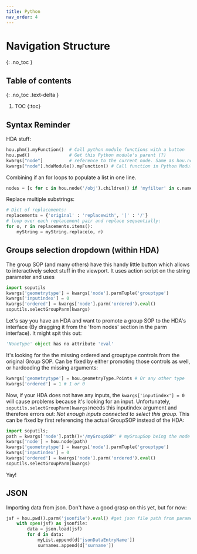 ```yaml
---
title: Python
nav_order: 4
---
```


# Navigation Structure
{: .no_toc }

## Table of contents
{: .no_toc .text-delta }

1. TOC
{:toc}

## Syntax Reminder
HDA stuff:
```Python
hou.phm().myFunction()  # Call python module functions with a button
hou.pwd()               # Get this Python module's parent (?)
kwargs["node"]          # reference to the current node. Same as hou.node('.') ?
kwargs["node"].hdaModule().myFunction() # Call function in Python Module from other places (such as OnLoaded)
```

Combining if an for loops to populate a list in one line.
```Python
nodes = [c for c in hou.node('/obj').children() if 'myfilter' in c.name()]
```

Replace multiple substrings:
```python
# Dict of replacements:
replacements = {'original' : 'replacewith', '|' : '/'}
# loop over each replacement pair and replace sequentially:
for o, r in replacements.items():
    myString = myString.replace(o, r)
```

## Groups selection dropdown (within HDA)
The group SOP (and many others) have this handy little button which allows to interactively select stuff in the viewport. It uses action script on the string parameter and uses
```Python
import soputils
kwargs['geometrytype'] = kwargs['node'].parmTuple('grouptype')
kwargs['inputindex'] = 0
kwargs['ordered'] = kwargs['node'].parm('ordered').eval()
soputils.selectGroupParm(kwargs)
```
Let's say you have an HDA and want to promote a group SOP to the HDA's interface (By dragging it from the 'from nodes' section in the parm interface). It might spit this out:
```Python
'NoneType' object has no attribute 'eval'
```
It's looking for the the missing ordered and grouptype controls from the original Group SOP. Can be fixed by either promoting those controls as well, or hardcoding the missing arguments:
```Python
kwargs['geometrytype'] = hou.geometryType.Points # Or any other type
kwargs['ordered'] = 1 # 1 or 0
```
Now, if your HDA does not have any inputs, the ```kwargs['inputindex'] = 0``` will cause problems because it's looking for an input. Unfortunately, ```soputils.selectGroupParm(kwargs)```needs this inputindex argument and therefore errors out:
*Not enough inputs connected to select this group.*
This can be fixed by first referencing the actual GroupSOP instead of the HDA:
```Python
import soputils;
path = kwargs['node'].path()+'/myGroupSOP' # myGroupSop being the node the selection takes place
kwargs['node'] = hou.node(path)
kwargs['geometrytype'] = kwargs['node'].parmTuple('grouptype')
kwargs['inputindex'] = 0
kwargs['ordered'] = kwargs['node'].parm('ordered').eval()
soputils.selectGroupParm(kwargs)
```
Yay!

## JSON
Importing data from json. Don't have a good grasp on this yet, but for now:
```Python
jsf = hou.pwd().parm('jsonfile').eval() #get json file path from parameter
    with open(jsf) as jsonfile:
        data = json.load(jsf)
        for d in data:
            myList.append(d['jsonDataEntryName'])
            surnames.append(d['surname'])
```
